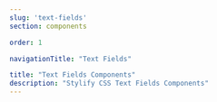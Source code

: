 ```yaml
---
slug: 'text-fields'
section: components

order: 1

navigationTitle: "Text Fields"

title: "Text Fields Components"
description: "Stylify CSS Text Fields Components"
---
```


<interactive-preview class="margin-bottom:48px"
title="Text fields"
html-snippet="components/text-fields"></interactive-preview>

<interactive-preview
title="Text fields - using components"
html-snippet="components/text-fields-components"></interactive-preview>
